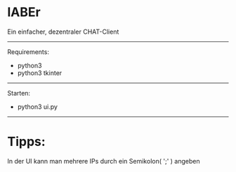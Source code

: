 # lABEr
Ein einfacher, dezentraler CHAT-Client

---

Requirements:
 * python3
 * python3 tkinter

---

Starten:

 * python3 ui.py

---
# Tipps:
In der UI kann man mehrere IPs durch ein Semikolon( ';' ) angeben
